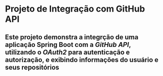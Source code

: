 # Projeto de Integração com GitHub API
Este projeto demonstra a integrção de uma aplicação Spring Boot com a *GitHub API*, utilizando o *OAuth2* para autenticação e autorização, e exibindo informações do usuário e seus repositórios
---
